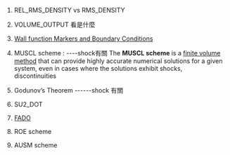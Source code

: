 1. REL_RMS_DENSITY  vs  RMS_DENSITY

2. VOLUME_OUTPUT 看是什麼

3. [Wall function Markers and Boundary Conditions ]( https://su2code.github.io/docs_v7/Markers-and-BC/)

4. MUSCL scheme : ----shock有關
    The **MUSCL scheme** is a [finite volume method](https://en.wikipedia.org/wiki/Finite_volume_method "Finite volume method") that can provide highly accurate numerical solutions for a given system, even in cases where the solutions exhibit shocks, discontinuities

5. Godunov’s Theorem ------shock 有關

6. SU2_DOT

7. [FADO](https://github.com/su2code/FADO)

8. ROE scheme

9. AUSM scheme